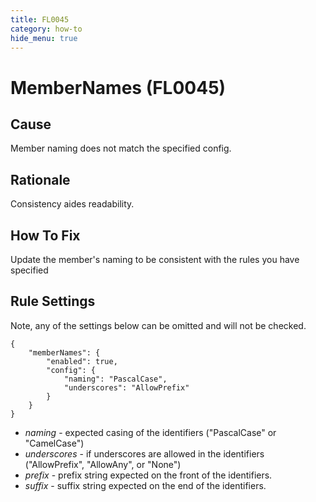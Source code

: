 ```yaml
---
title: FL0045
category: how-to
hide_menu: true
---
```


# MemberNames (FL0045)

## Cause

Member naming does not match the specified config.

## Rationale

Consistency aides readability.

## How To Fix

Update the member's naming to be consistent with the rules you have specified

## Rule Settings

Note, any of the settings below can be omitted and will not be checked.

    {
        "memberNames": {
            "enabled": true,
            "config": {
                "naming": "PascalCase",
                "underscores": "AllowPrefix"
            }
        }
    }

* *naming* - expected casing of the identifiers ("PascalCase" or "CamelCase")
* *underscores* - if underscores are allowed in the identifiers ("AllowPrefix", "AllowAny", or "None")
* *prefix* - prefix string expected on the front of the identifiers.
* *suffix* - suffix string expected on the end of the identifiers.
